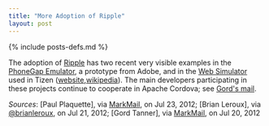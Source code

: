```yaml
---
title: "More Adoption of Ripple"
layout: post
---
```

{% include posts-defs.md %}

The adoption of [Ripple](http://github.com/blackberry/ripple-ui) has two recent very visible examples in
the [PhoneGap Emulator](http://emulate.phonegap.com/), a prototype from Adobe, and in
the [Web Simulator](https://01.org/web-simulator/about) used in
Tizen ([website](https://www.tizen.org/),[wikipedia](http://en.wikipedia.org/wiki/Tizen)).
The main developers participating in these projects continue to cooperate in
Apache Cordova; see [Gord's mail](http://markmail.org/message/i6urugruobtql5m3).

_Sources_: [Paul Plaquette], via [MarkMail](http://markmail.org/message/edogrok22lt3xfmn), on Jul 23, 2012;
[Brian Leroux], via [@brianleroux](https://twitter.com/brianleroux/status/226457079869739008), on Jul 21, 2012;
[Gord Tanner], via [MarkMail](http://markmail.org/message/i6urugruobtql5m3), on Jul 20, 2012

